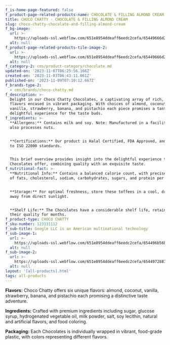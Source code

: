 ```yaml
---
f_is-home-page-featured: false
f_product-page-related-products-name: CHOCOLATE & FILLING ALMOND CREAM
title: CHOCO CHATTY - CHOCOLATE & FILLING ALMOND CREAM
slug: choco-chatty-chocolate-and-filling-almond-cream
f_bg-image:
  url: >-
    https://uploads-ssl.webflow.com/651e8954ddeaff6eedc2cefa/65449666d2df1e17a425cc55_almond.png
  alt: null
f_product-page-related-products-tile-image-2:
  url: >-
    https://uploads-ssl.webflow.com/651e8954ddeaff6eedc2cefa/65449666d2df1e17a425cc55_almond.png
  alt: null
f_category-2: cms/product-category/chocolate.md
updated-on: '2023-11-07T06:25:56.166Z'
created-on: '2023-11-03T06:43:11.061Z'
published-on: '2023-11-09T07:10:12.667Z'
f_brands-type-2:
  - cms/brands/choco-chatty.md
f_description: >-
  Delight in our Choco Chatty Chocolates, a captivating array of rich, energetic
  flavors encased in vibrant packaging. With choices of almond, coconut,
  vanilla, strawberry, banana, and pistachio each piece promises a tantalizing,
  delightful experience for the taste buds.
f_ingredients: >-
  **Allergens:** Contains milk and soy. Note: Manufactured in a facility that
  also processes nuts.


  ‍**Certifications:** Our product is Halal Certified, FDA Approved, and adheres
  to ISO 22000 standards.


  This brief overview provides insight into the delightful experience that these
  Chocolates offer, combining quality with an exquisite taste.
f_nutritional-fact: >-
  **Nutritional Info:** Contains a balanced calorie count, with precise amounts
  of fats, cholesterol, sodium, carbohydrates, sugars, and protein per serving.


  ‍**Storage:** For optimal freshness, store these toffees in a cool, dry place,
  away from direct sunlight.


  ‍**Shelf Life:** The Chocolates have a considerable shelf life, retaining
  their quality for months.
f_product-type: CHOCO CHATTY
f_sku-number: 123331112
f_sub-title: Google LLC is an American multinational technology
f_sub-image-1:
  url: >-
    https://uploads-ssl.webflow.com/651e8954ddeaff6eedc2cefa/654496b56bf051d7d58457cb_banana.png
  alt: null
f_sub-image-2:
  url: >-
    https://uploads-ssl.webflow.com/651e8954ddeaff6eedc2cefa/654497288714b0d60c1b2838_pistachio.png
  alt: null
layout: '[all-products].html'
tags: all-products
---
```


**Flavors:** Choco Chatty offers six unique flavors: almond, coconut, vanilla, strawberry, banana, and pistachio each promising a distinctive taste adventure.

‍**Ingredients:** Crafted with premium ingredients including sugar, glucose syrup, hydrogenated vegetable oil, milk powder, salt, soy lecithin, natural and artificial flavors, and food coloring.

‍**Packaging:** Each Chocolates is individually wrapped in vibrant, food-grade plastic, with colors representing different flavors.
